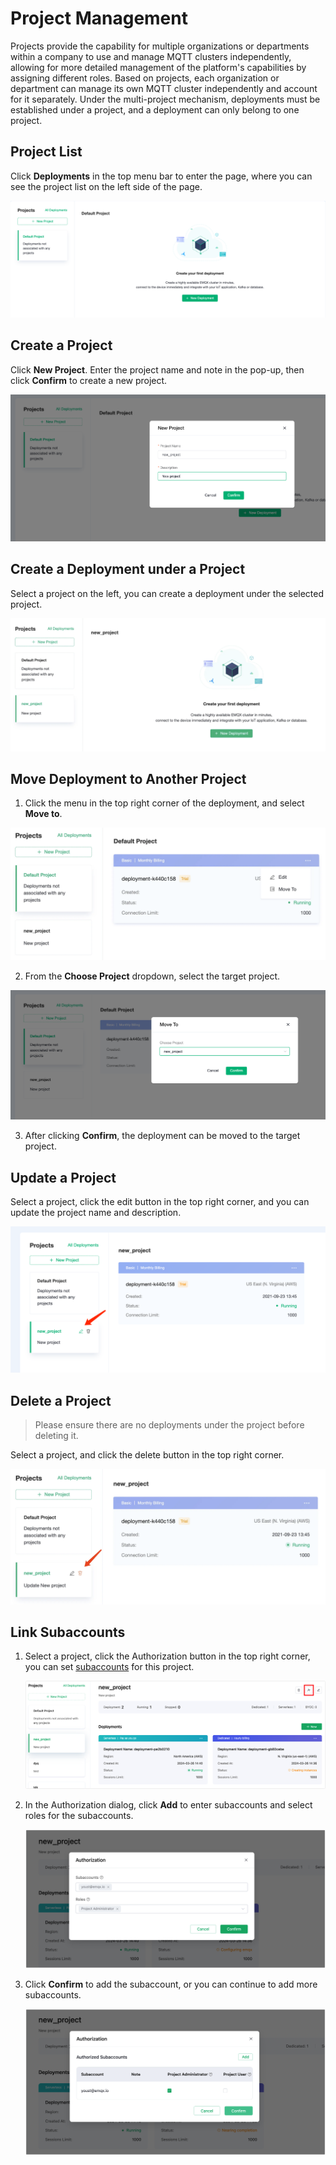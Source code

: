 # Project Management

Projects provide the capability for multiple organizations or departments within a company to use and manage MQTT clusters independently, allowing for more detailed management of the platform's capabilities by assigning different roles. Based on projects, each organization or department can manage its own MQTT cluster independently and account for it separately. Under the multi-project mechanism, deployments must be established under a project, and a deployment can only belong to one project.

## Project List

Click **Deployments** in the top menu bar to enter the page, where you can see the project list on the left side of the page.

![default_project](./_assets/default_project.png)

## Create a Project

Click **New Project**. Enter the project name and note in the pop-up, then click **Confirm** to create a new project.

![create_project](./_assets/create_project.png)

## Create a Deployment under a Project

Select a project on the left, you can create a deployment under the selected project.

![create_deployment_under_project](./_assets/create_deployment_under_project.png)

## Move Deployment to Another Project

1. Click the menu in the top right corner of the deployment, and select **Move to**.

![move_project_menu](./_assets/move_project_menu.png)

2. From the **Choose Project** dropdown, select the target project.

![move_project](./_assets/move_project.png)

3. After clicking **Confirm**, the deployment can be moved to the target project.

## Update a Project

Select a project, click the edit button in the top right corner, and you can update the project name and description.

![update_project_menu](./_assets/update_project_menu.png)

## Delete a Project

> Please ensure there are no deployments under the project before deleting it.

Select a project, and click the delete button in the top right corner.

![delete_project](./_assets/delete_project.png)

## Link Subaccounts

1. Select a project, click the Authorization button in the top right corner, you can set [subaccounts](./user.md) for this project.

   ![delete_project](./_assets/link_subuser.png)

2. In the Authorization dialog, click **Add** to enter subaccounts and select roles for the subaccounts.

   ![add_subuser](./_assets/add_subuser.png)

3. Click **Confirm** to add the subaccount, or you can continue to add more subaccounts.

   ![confirm_subuser](./_assets/confirm_subuser.png)

